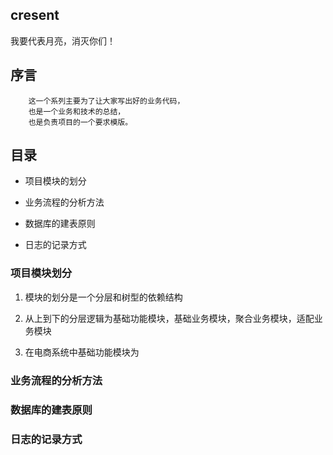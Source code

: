## cresent
我要代表月亮，消灭你们！


## 序言

        这一个系列主要为了让大家写出好的业务代码，
        也是一个业务和技术的总结，
        也是负责项目的一个要求模版。



## 目录

- 项目模块的划分

- 业务流程的分析方法

- 数据库的建表原则

- 日志的记录方式




### 项目模块划分

1. 模块的划分是一个分层和树型的依赖结构

2. 从上到下的分层逻辑为基础功能模块，基础业务模块，聚合业务模块，适配业务模块

3. 在电商系统中基础功能模块为

### 业务流程的分析方法

### 数据库的建表原则

### 日志的记录方式






